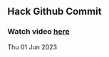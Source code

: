 
 ## Hack Github Commit 
 ### Watch video <a href="https://www.youtube.com">here</a> 
 Thu 01 Jun 2023 
